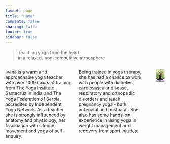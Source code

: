 ```yaml
---
layout: page
title: "Home"
comments: false
sharing: false
footer: true
sidebar: false
---
```

 
> Teaching yoga from the heart   
> in a relaxed, non-competitive atmosphere 
>

<div class="columns">

<p>Ivana is a warm and approachable yoga teacher with over 1000 hours of training from The Yoga Institute Santacruz in India and The Yoga Federation of Serbia, accredited by Independent Yoga Network. As a teacher she is strongly influenced by anatomy and physiology, her fascination with silence, movement and yoga of self-enquiry.</p>

<p>Being trained in yoga therapy, she has had a chance to work with people with diabetes, cardiovascular disease, respiratory and orthopedic disorders and teach pregnancy yoga - both antenatal and postnatal. She also has some hands-on experience in using yoga in weight management and recovery from sport injuries.</p>

<div class="ornament"></div>

<p class="centeredimage"><img src="images/Siddhasana.jpg" alt="Siddhasana"></img></p>

</div>




